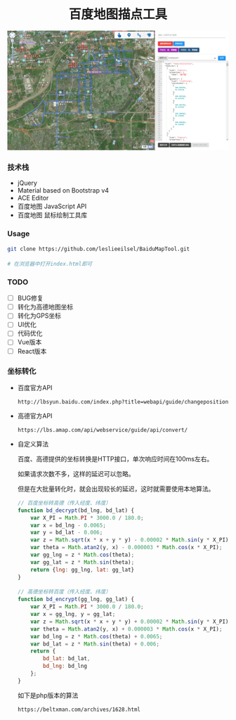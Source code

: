 <h1 align="center">百度地图描点工具</h1>

![](./assets/images/luwang.png)

### 技术栈

- jQuery
- Material based on Bootstrap v4
- ACE Editor
- 百度地图 JavaScript API
- 百度地图 鼠标绘制工具库

### Usage

```bash
git clone https://github.com/leslieeilsel/BaiduMapTool.git

# 在浏览器中打开index.html即可
```

### TODO

- [ ] BUG修复 
- [ ] 转化为高德地图坐标
- [ ] 转化为GPS坐标
- [ ] UI优化
- [ ] 代码优化
- [ ] Vue版本
- [ ] React版本

### 坐标转化

- 百度官方API

  ```shell
  http://lbsyun.baidu.com/index.php?title=webapi/guide/changeposition
  ```

- 高德官方API

  ```shell
  https://lbs.amap.com/api/webservice/guide/api/convert/
  ```

- 自定义算法

  百度、高德提供的坐标转换是HTTP接口，单次响应时间在100ms左右。

  如果请求次数不多，这样的延迟可以忽略。

  但是在大批量转化时，就会出现较长的延迟，这时就需要使用本地算法。

  ```javascript
  // 百度坐标转高德（传入经度、纬度）
  function bd_decrypt(bd_lng, bd_lat) {
      var X_PI = Math.PI * 3000.0 / 180.0;
      var x = bd_lng - 0.0065;
      var y = bd_lat - 0.006;
      var z = Math.sqrt(x * x + y * y) - 0.00002 * Math.sin(y * X_PI);
      var theta = Math.atan2(y, x) - 0.000003 * Math.cos(x * X_PI);
      var gg_lng = z * Math.cos(theta);
      var gg_lat = z * Math.sin(theta);
      return {lng: gg_lng, lat: gg_lat}
  }
  
  // 高德坐标转百度（传入经度、纬度）
  function bd_encrypt(gg_lng, gg_lat) {
      var X_PI = Math.PI * 3000.0 / 180.0;
      var x = gg_lng, y = gg_lat;
      var z = Math.sqrt(x * x + y * y) + 0.00002 * Math.sin(y * X_PI);
      var theta = Math.atan2(y, x) + 0.000003 * Math.cos(x * X_PI);
      var bd_lng = z * Math.cos(theta) + 0.0065;
      var bd_lat = z * Math.sin(theta) + 0.006;
      return {
          bd_lat: bd_lat,
          bd_lng: bd_lng
      };
  }
  ```
  如下是php版本的算法
  
  ```shell
  https://beltxman.com/archives/1628.html
  ```